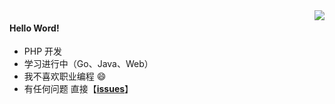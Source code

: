 <img src="https://github-readme-stats.vercel.app/api?username=code-lives&count_private=true&theme=default&show_icon=true&hide=contribs" align='right'>

#### Hello Word! 

-  PHP 开发 
-  学习进行中（Go、Java、Web）
-  我不喜欢职业编程 😄
-  有任何问题 直接【<b>[issues](https://github.com/code-lives/code-lives/issues)</b>】
